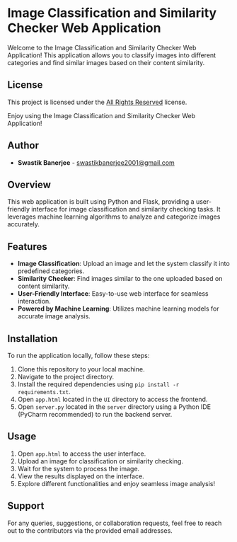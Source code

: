# Image Classification and Similarity Checker Web Application

Welcome to the Image Classification and Similarity Checker Web Application! This application allows you to classify images into different categories and find similar images based on their content similarity.

## License

This project is licensed under the [All Rights Reserved](LICENSE) license.

Enjoy using the Image Classification and Similarity Checker Web Application!

## Author

- **Swastik Banerjee** - [swastikbanerjee2001@gmail.com](mailto:swastikbanerjee2001@gmail.com)

## Overview

This web application is built using Python and Flask, providing a user-friendly interface for image classification and similarity checking tasks. It leverages machine learning algorithms to analyze and categorize images accurately.

## Features

- **Image Classification**: Upload an image and let the system classify it into predefined categories.
- **Similarity Checker**: Find images similar to the one uploaded based on content similarity.
- **User-Friendly Interface**: Easy-to-use web interface for seamless interaction.
- **Powered by Machine Learning**: Utilizes machine learning models for accurate image analysis.

## Installation

To run the application locally, follow these steps:

1. Clone this repository to your local machine.
2. Navigate to the project directory.
3. Install the required dependencies using `pip install -r requirements.txt`.
4. Open `app.html` located in the `UI` directory to access the frontend.
5. Open `server.py` located in the `server` directory using a Python IDE (PyCharm recommended) to run the backend server.

## Usage

1. Open `app.html` to access the user interface.
2. Upload an image for classification or similarity checking.
3. Wait for the system to process the image.
4. View the results displayed on the interface.
5. Explore different functionalities and enjoy seamless image analysis!

## Support

For any queries, suggestions, or collaboration requests, feel free to reach out to the contributors via the provided email addresses.
